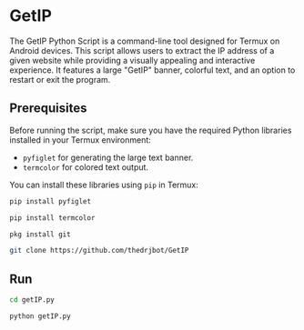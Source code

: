 # GetIP
The GetIP Python Script is a command-line tool designed for Termux on Android devices. This script allows users to extract the IP address of a given website while providing a visually appealing and interactive experience. It features a large "GetIP" banner, colorful text, and an option to restart or exit the program.


## Prerequisites

Before running the script, make sure you have the required Python libraries installed in your Termux environment:

- `pyfiglet` for generating the large text banner.
- `termcolor` for colored text output.

You can install these libraries using `pip` in Termux:

```bash
pip install pyfiglet
```

```bash
pip install termcolor
```

```bash
pkg install git
```

```bash
git clone https://github.com/thedrjbot/GetIP
```

## Run

```bash
cd getIP.py
```

```bash
python getIP.py
```


